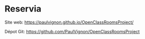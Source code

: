 # Reservia

Site web: https://paulvignon.github.io/OpenClassRoomsProject/

Dépot Git: https://github.com/PaulVignon/OpenClassRoomsProject